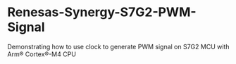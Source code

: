 # Renesas-Synergy-S7G2-PWM-Signal
Demonstrating how to use clock to generate PWM signal on S7G2 MCU with Arm® Cortex®-M4 CPU
